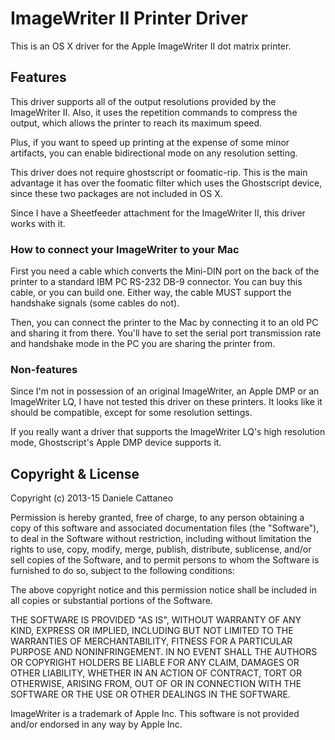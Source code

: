 ImageWriter II Printer Driver
=============================

This is an OS X driver for the Apple ImageWriter II dot matrix printer.


Features
--------

This driver supports all of the output resolutions provided by the ImageWriter
II. Also, it uses the repetition commands to compress the output, which allows
the printer to reach its maximum speed.

Plus, if you want to speed up printing at the expense of some minor artifacts,
you can enable bidirectional mode on any resolution setting.

This driver does not require ghostscript or foomatic-rip. This is the main
advantage it has over the foomatic filter which uses the Ghostscript device,
since these two packages are not included in OS X.

Since I have a Sheetfeeder attachment for the ImageWriter II, this driver
works with it.

### How to connect your ImageWriter to your Mac

First you need a cable which converts the Mini-DIN port on the back of the
printer to a standard IBM PC RS-232 DB-9 connector. You can buy this cable,
or you can build one. Either way, the cable MUST support the handshake
signals (some cables do not). 

Then, you can connect the printer to the Mac by connecting it to an old PC and
sharing it from there. You'll have to set the serial port transmission rate
and handshake mode in the PC you are sharing the printer from.

### Non-features

Since I'm not in possession of an original ImageWriter, an Apple DMP or
an ImageWriter LQ, I have not tested this driver on these printers. It looks
like it should be compatible, except for some resolution settings.

If you really want a driver that supports the ImageWriter LQ's high resolution
mode, Ghostscript's Apple DMP device supports it.


Copyright & License
-------------------

Copyright (c) 2013-15 Daniele Cattaneo

Permission is hereby granted, free of charge, to any person obtaining a copy
of this software and associated documentation files (the "Software"), to deal
in the Software without restriction, including without limitation the rights
to use, copy, modify, merge, publish, distribute, sublicense, and/or sell
copies of the Software, and to permit persons to whom the Software is
furnished to do so, subject to the following conditions:

The above copyright notice and this permission notice shall be included in all
copies or substantial portions of the Software.

THE SOFTWARE IS PROVIDED "AS IS", WITHOUT WARRANTY OF ANY KIND, EXPRESS OR
IMPLIED, INCLUDING BUT NOT LIMITED TO THE WARRANTIES OF MERCHANTABILITY,
FITNESS FOR A PARTICULAR PURPOSE AND NONINFRINGEMENT. IN NO EVENT SHALL THE
AUTHORS OR COPYRIGHT HOLDERS BE LIABLE FOR ANY CLAIM, DAMAGES OR OTHER
LIABILITY, WHETHER IN AN ACTION OF CONTRACT, TORT OR OTHERWISE, ARISING FROM,
OUT OF OR IN CONNECTION WITH THE SOFTWARE OR THE USE OR OTHER DEALINGS IN THE
SOFTWARE.

ImageWriter is a trademark of Apple Inc. This software is not provided and/or
endorsed in any way by Apple Inc.


